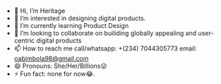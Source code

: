 - 👋 Hi, I’m Heritage
- 👀 I’m interested in designing digital products.
- 🌱 I’m currently learning Product Design
- 💞️ I’m looking to collaborate on builiding globally appealing and user-centric digital products
- 📫 How to reach me call/whatsapp: +(234) 7044305773 email: oabimbola98@gmail.com
- 😄 Pronouns: She/Her/Billions😜
- ⚡ Fun fact: none for now😂.

<!---
HeritOla2/HeritOla2 is a ✨ special ✨ repository because its `README.md` (this file) appears on your GitHub profile.
You can click the Preview link to take a look at your changes.
--->
